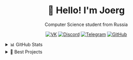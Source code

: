 <div align="center">

# 👋 Hello! I'm Joerg  

Computer Science student from Russia  

[![VK](https://img.shields.io/badge/VK-4680C2?style=for-the-badge&logo=vk&logoColor=white)](https://vk.com/redpoo)
[![Discord](https://img.shields.io/badge/Discord-5865F2?style=for-the-badge&logo=discord&logoColor=white)](https://discordapp.com/users/368399838389207040)
[![Telegram](https://img.shields.io/badge/Telegram-2CA5E0?style=for-the-badge&logo=telegram&logoColor=white)](https://t.me/joerj9)
[![GitHub](https://img.shields.io/badge/GitHub-181717?style=for-the-badge&logo=github&logoColor=white)](https://github.com/Joerg1632)

<div align="left">
<details>
  <summary>📊 GitHub Stats </summary>
  
  ![GitHub Stats](https://github-readme-stats.vercel.app/api?username=Joerg1632&show_icons=true&theme=tokyonight)
  ![Top Langs](https://github-readme-stats.vercel.app/api/top-langs/?username=Joerg1632&hide=makefile,swig&layout=compact&theme=tokyonight)
  
</details>

<details>
  <summary>💼 Best Projects</summary>

<div align="left">

| Technology / Language | Projects |
|----------------------|---------|
| Python | [![Project1](https://img.shields.io/badge/Project1-Python-3776AB?logo=github&logoColor=000000)](https://github.com/Joerg1632/Project1) <br> [![Project2](https://img.shields.io/badge/Project2-Python-3776AB?logo=github&logoColor=000000)](https://github.com/Joerg1632/Project2) |
| Java   | [![Project3](https://img.shields.io/badge/Project3-Java-007396?logo=github&logoColor=000000)](https://github.com/Joerg1632/Project3) <br> [![Project4](https://img.shields.io/badge/Project4-Java-007396?logo=github&logoColor=000000)](https://github.com/Joerg1632/Project4) |
| FastAPI | [![Project5](https://img.shields.io/badge/Project5-FastAPI-009688?logo=github&logoColor=000000)](https://github.com/Joerg1632/Project5) |

</div>
</details>

</div>
